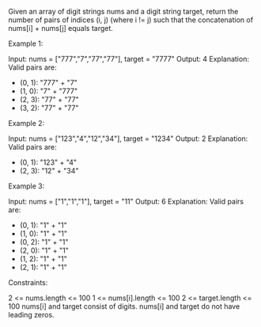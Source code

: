 Given an array of digit strings nums and a digit string target, return the
number of pairs of indices (i, j) (where i != j) such that the concatenation
of nums[i] + nums[j] equals target.


Example 1:


Input: nums = ["777","7","77","77"], target = "7777"
Output: 4
Explanation: Valid pairs are:
- (0, 1): "777" + "7"
- (1, 0): "7" + "777"
- (2, 3): "77" + "77"
- (3, 2): "77" + "77"


Example 2:


Input: nums = ["123","4","12","34"], target = "1234"
Output: 2
Explanation: Valid pairs are:
- (0, 1): "123" + "4"
- (2, 3): "12" + "34"


Example 3:


Input: nums = ["1","1","1"], target = "11"
Output: 6
Explanation: Valid pairs are:
- (0, 1): "1" + "1"
- (1, 0): "1" + "1"
- (0, 2): "1" + "1"
- (2, 0): "1" + "1"
- (1, 2): "1" + "1"
- (2, 1): "1" + "1"



Constraints:


2 <= nums.length <= 100
1 <= nums[i].length <= 100
2 <= target.length <= 100
nums[i] and target consist of digits.
nums[i] and target do not have leading zeros.




